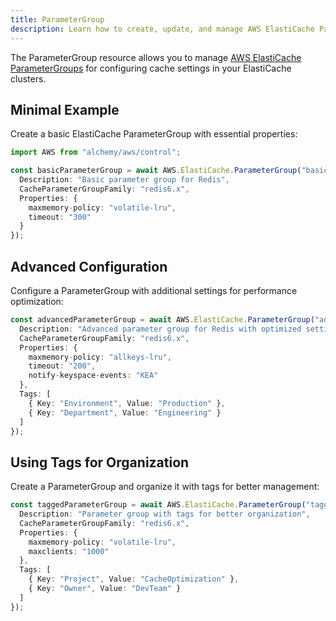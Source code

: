 ```yaml
---
title: ParameterGroup
description: Learn how to create, update, and manage AWS ElastiCache ParameterGroups using Alchemy Cloud Control.
---
```


The ParameterGroup resource allows you to manage [AWS ElastiCache ParameterGroups](https://docs.aws.amazon.com/elasticache/latest/userguide/) for configuring cache settings in your ElastiCache clusters.

## Minimal Example

Create a basic ElastiCache ParameterGroup with essential properties:

```ts
import AWS from "alchemy/aws/control";

const basicParameterGroup = await AWS.ElastiCache.ParameterGroup("basic-param-group", {
  Description: "Basic parameter group for Redis",
  CacheParameterGroupFamily: "redis6.x",
  Properties: {
    maxmemory-policy: "volatile-lru",
    timeout: "300"
  }
});
```

## Advanced Configuration

Configure a ParameterGroup with additional settings for performance optimization:

```ts
const advancedParameterGroup = await AWS.ElastiCache.ParameterGroup("advanced-param-group", {
  Description: "Advanced parameter group for Redis with optimized settings",
  CacheParameterGroupFamily: "redis6.x",
  Properties: {
    maxmemory-policy: "allkeys-lru",
    timeout: "200",
    notify-keyspace-events: "KEA"
  },
  Tags: [
    { Key: "Environment", Value: "Production" },
    { Key: "Department", Value: "Engineering" }
  ]
});
```

## Using Tags for Organization

Create a ParameterGroup and organize it with tags for better management:

```ts
const taggedParameterGroup = await AWS.ElastiCache.ParameterGroup("tagged-param-group", {
  Description: "Parameter group with tags for better organization",
  CacheParameterGroupFamily: "redis6.x",
  Properties: {
    maxmemory-policy: "volatile-lru",
    maxclients: "1000"
  },
  Tags: [
    { Key: "Project", Value: "CacheOptimization" },
    { Key: "Owner", Value: "DevTeam" }
  ]
});
```